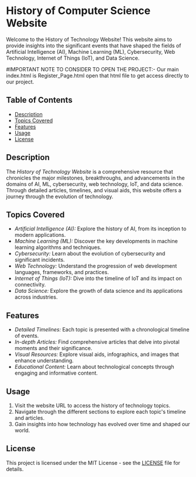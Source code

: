 # History of Computer Science Website

Welcome to the History of Technology Website! This website aims to provide insights into the significant events that have shaped the fields of Artificial Intelligence (AI), Machine Learning (ML), Cybersecurity, Web Technology, Internet of Things (IoT), and Data Science.

#IMPORTANT NOTE TO CONSIDER TO OPEN THE PROJECT:-
 Our main index.html is Register_Page.html open that html file to get access directly to our project.

## Table of Contents

- [Description](#description)
- [Topics Covered](#topics-covered)
- [Features](#features)
- [Usage](#usage)
- [License](#license)

## Description

The *History of Technology Website* is a comprehensive resource that chronicles the major milestones, breakthroughs, and advancements in the domains of AI, ML, cybersecurity, web technology, IoT, and data science. Through detailed articles, timelines, and visual aids, this website offers a journey through the evolution of technology.

## Topics Covered

- *Artificial Intelligence (AI):* Explore the history of AI, from its inception to modern applications.
- *Machine Learning (ML):* Discover the key developments in machine learning algorithms and techniques.
- *Cybersecurity:* Learn about the evolution of cybersecurity and significant incidents.
- *Web Technology:* Understand the progression of web development languages, frameworks, and practices.
- *Internet of Things (IoT):* Dive into the timeline of IoT and its impact on connectivity.
- *Data Science:* Explore the growth of data science and its applications across industries.

## Features

- *Detailed Timelines:* Each topic is presented with a chronological timeline of events.
- *In-depth Articles:* Find comprehensive articles that delve into pivotal moments and their significance.
- *Visual Resources:* Explore visual aids, infographics, and images that enhance understanding.
- *Educational Content:* Learn about technological concepts through engaging and informative content.

## Usage

1. Visit the website URL to access the history of technology topics.
2. Navigate through the different sections to explore each topic's timeline and articles.
3. Gain insights into how technology has evolved over time and shaped our world.

## License

This project is licensed under the MIT License - see the [LICENSE](LICENSE) file for details.

